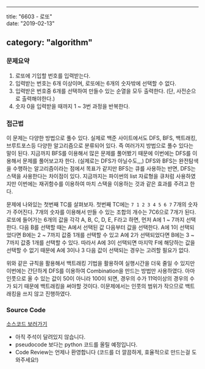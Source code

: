 ---

title: "6603 - 로또"  
date: "2019-02-13"

category: "algorithm"
---------------------

### 문제요약

1.	로또에 기입할 번호를 입력받는다.  
2.	입력받는 번호는 6개 이상이며, 로또에는 6개의 숫자밖에 선택할 수 없다.  
3.	입력받은 번호중 6개를 선택하여 만들수 있는 순열을 모두 출력한다. (단, 사전순으로 출력해야한다.)  
4.	숫자 0을 입력받을 때까지 1 ~ 3번 과정을 반복한다.  

### 접근법

이 문제는 다양한 방법으로 풀수 있다. 실제로 백준 사이트에서도 DFS, BFS, 백트래킹, 브루트포스등 다양한 알고리즘으로 분류되어 있다. 즉 여러가지 방법으로 풀수 있다는 말이 된다. 지금까지 BFS를 이용해서 많은 문제를 풀어봤기 때문에 이번에는 DFS를 이용해서 문제를 풀어보고자 한다. (실제로는 DFS가 아닐수도,,,) DFS와 BFS는 완전탐색을 수행하는 알고리즘이라는 점에서 목표가 같지만 BFS는 큐를 사용하는 반면, DFS는 스택을 사용한다는 차이점이 있다. 지금까지는 파이썬의 list 자료형을 큐처럼 사용하였지만 이번에는 재귀함수를 이용하여 마치 스택을 이용하는 것과 같은 효과를 주려고 한다.

문제에 나와있는 첫번째 TC를 살펴보자. 첫번째 TC에는 `7 1 2 3 4 5 6 7` 7개의 숫자가 주어진다. 7개의 숫자를 이용해서 만들 수 있는 조합의 개수는 7C6으로 7개가 된다. 로또에 들어가는 6개의 값을 각각 A, B, C, D, E, F라고 하면, 먼저 A에 1 ~ 7까지 선택한다. 다음 B를 선택할 때는 A에서 선택된 값 다음부터 값을 선택한다. A에 1이 선택되었다면 B에는 2 ~ 7까지 값중 1개를 선택할 수 있고 A에 2가 선택되었다면 B에는 3 ~ 7까지 값중 1개를 선택할 수 있다. 따라서 A에 3이 선택되면 마지막 F에 해당하는 값을 선택할 수 없기 때문에 A에 3이나 3 다음 값이 선택되는 경우는 고려할 필요가 없다.

위와 같은 규칙을 활용해서 백트래킹 기법을 활용하여 실행시간을 더욱 줄일 수 있지만 이번에는 간단하게 DFS를 이용하여 Combination을 만드는 방법만 사용하였다. 아마 인풋으로 올 수 있는 값이 50이 아니라 100이 되면, 경우의 수가 11억이상의 경우의 수가 되기 때문에 백트래킹을 써야할 것이다. 이문제에서는 인풋의 범위가 작으므로 백트래킹을 쓰지 않고 진행하였다.

### Source Code

[소스코드 보러가기](https://github.com/parksjin01/parksjin01.github.com/blob/master/source_code/n6603.py)  
- 아직 주석이 달려있지 않습니다.  
- pseudocode 보다는 python 코드를 올릴 예정입니다.  
- Code Review는 언제나 환영합니다 (코드를 더 깔끔하게, 효율적으로 만드는걸 도와주세요!)
